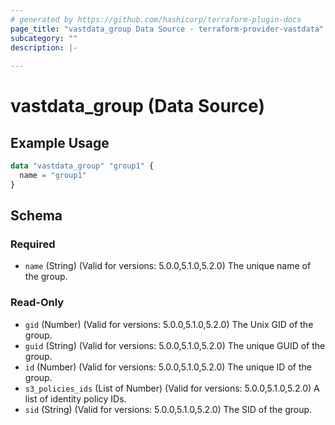 ```yaml
---
# generated by https://github.com/hashicorp/terraform-plugin-docs
page_title: "vastdata_group Data Source - terraform-provider-vastdata"
subcategory: ""
description: |-
  
---
```


# vastdata_group (Data Source)



## Example Usage

```terraform
data "vastdata_group" "group1" {
  name = "group1"
}
```

<!-- schema generated by tfplugindocs -->
## Schema

### Required

- `name` (String) (Valid for versions: 5.0.0,5.1.0,5.2.0) The unique name of the group.

### Read-Only

- `gid` (Number) (Valid for versions: 5.0.0,5.1.0,5.2.0) The Unix GID of the group.
- `guid` (String) (Valid for versions: 5.0.0,5.1.0,5.2.0) The unique GUID of the group.
- `id` (Number) (Valid for versions: 5.0.0,5.1.0,5.2.0) The unique ID of the group.
- `s3_policies_ids` (List of Number) (Valid for versions: 5.0.0,5.1.0,5.2.0) A list of identity policy IDs.
- `sid` (String) (Valid for versions: 5.0.0,5.1.0,5.2.0) The SID of the group.
